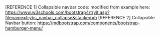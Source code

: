 

[REFERENCE 1] Collapsible navbar code: modified from example here: https://www.w3schools.com/bootstrap4/tryit.asp?filename=trybs_navbar_collapse&stacked=h
[REFERENCE 2] Collapsible Navbar button: https://mdbootstrap.com/components/bootstrap-hamburger-menu/